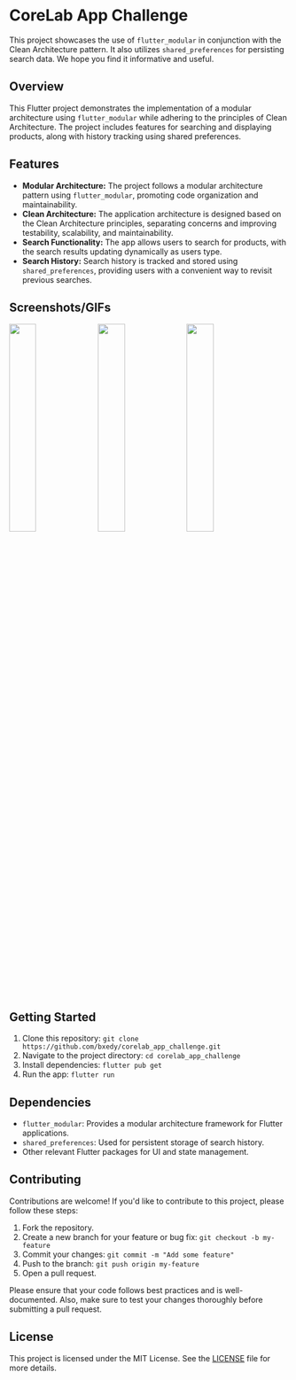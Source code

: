 <!DOCTYPE html>
<html

<body>

  <h1>CoreLab App Challenge</h1>

  <p>This project showcases the use of <code>flutter_modular</code> in conjunction with the Clean Architecture pattern.
    It also utilizes <code>shared_preferences</code> for persisting search data. We hope you find it informative and useful.</p>

  <h2>Overview</h2>

  <p>This Flutter project demonstrates the implementation of a modular architecture using <code>flutter_modular</code>
    while adhering to the principles of Clean Architecture. The project includes features for searching and displaying
    products, along with history tracking using shared preferences.</p>

  <h2>Features</h2>

  <ul>
    <li><strong>Modular Architecture:</strong> The project follows a modular architecture pattern using
      <code>flutter_modular</code>, promoting code organization and maintainability.</li>
    <li><strong>Clean Architecture:</strong> The application architecture is designed based on the Clean Architecture
      principles, separating concerns and improving testability, scalability, and maintainability.</li>
    <li><strong>Search Functionality:</strong> The app allows users to search for products, with the search results
      updating dynamically as users type.</li>
    <li><strong>Search History:</strong> Search history is tracked and stored using <code>shared_preferences</code>,
      providing users with a convenient way to revisit previous searches.</li>
  </ul>

  <h2>Screenshots/GIFs</h2>

  <!-- Add screenshots or GIFs showcasing different parts of the app in action. -->
  <img src="https://github.com/bxedy/corelab_app_challenge/assets/86973277/8af550f4-99d5-4ed5-9a89-8ee61514b71a.gif"
    width="31%">
  <img src="https://github.com/bxedy/corelab_app_challenge/assets/86973277/7a17d3da-38ee-49d3-b694-8fbcf1269313.gif"
    width="31%">
  <img src="https://github.com/bxedy/corelab_app_challenge/assets/86973277/c9ca6957-8b44-4070-8870-064ed9a5a791.gif"
    width="31%">

  <h2>Getting Started</h2>

  <!-- Provide instructions for others to clone, set up, and run the project. -->
  <ol>
    <li>Clone this repository: <code>git clone https://github.com/bxedy/corelab_app_challenge.git</code></li>
    <li>Navigate to the project directory: <code>cd corelab_app_challenge</code></li>
    <li>Install dependencies: <code>flutter pub get</code></li>
    <li>Run the app: <code>flutter run</code></li>
  </ol>

  <h2>Dependencies</h2>

  <!-- List any key dependencies/libraries used in the project. -->
  <ul>
    <li><code>flutter_modular</code>: Provides a modular architecture framework for Flutter applications.</li>
    <li><code>shared_preferences</code>: Used for persistent storage of search history.</li>
    <li>Other relevant Flutter packages for UI and state management.</li>
  </ul>

  <h2>Contributing</h2>

  <!-- Explain how others can contribute to the project. -->
  <p>Contributions are welcome! If you'd like to contribute to this project, please follow these steps:</p>
  <ol>
    <li>Fork the repository.</li>
    <li>Create a new branch for your feature or bug fix: <code>git checkout -b my-feature</code></li>
    <li>Commit your changes: <code>git commit -m "Add some feature"</code></li>
    <li>Push to the branch: <code>git push origin my-feature</code></li>
    <li>Open a pull request.</li>
  </ol>
  <p>Please ensure that your code follows best practices and is well-documented. Also, make sure to test your changes
    thoroughly before submitting a pull request.</p>

  <h2>License</h2>

  <!-- Specify the project's license (e.g., MIT License). -->
  <p>This project is licensed under the MIT License. See the <a href="LICENSE">LICENSE</a> file for more details.</p>

</body>

</html>
